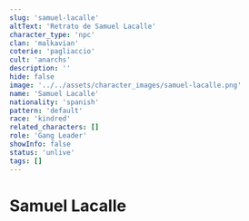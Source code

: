 ```yaml
---
slug: 'samuel-lacalle'
altText: 'Retrato de Samuel Lacalle'
character_type: 'npc'
clan: 'malkavian'
coterie: 'pagliaccio'
cult: 'anarchs'
description: ''
hide: false
image: '../../assets/character_images/samuel-lacalle.png'
name: 'Samuel Lacalle'
nationality: 'spanish'
pattern: 'default'
race: 'kindred'
related_characters: []
role: 'Gang Leader'
showInfo: false
status: 'unlive'
tags: []
---
```


# Samuel Lacalle
